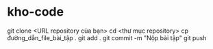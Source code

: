 # kho-code
git clone <URL repository của bạn>
cd <thư mục repository>
cp đường_dẫn_file_bài_tập .
git add .
git commit -m "Nộp bài tập"
git push
